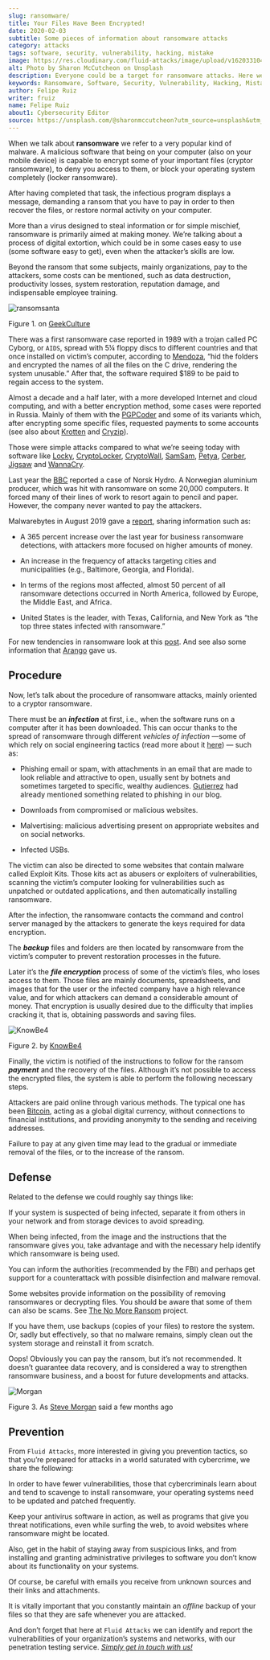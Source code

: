 ```yaml
---
slug: ransomware/
title: Your Files Have Been Encrypted!
date: 2020-02-03
subtitle: Some pieces of information about ransomware attacks
category: attacks
tags: software, security, vulnerability, hacking, mistake
image: https://res.cloudinary.com/fluid-attacks/image/upload/v1620331045/blog/ransomware/cover_c0iozv.webp
alt: Photo by Sharon McCutcheon on Unsplash
description: Everyone could be a target for ransomware attacks. Here we give an introduction to this topic and tips that could help you prevent being a victim.
keywords: Ransomware, Software, Security, Vulnerability, Hacking, Mistake, Information, Ethical Hacking, Pentesting
author: Felipe Ruiz
writer: fruiz
name: Felipe Ruiz
about1: Cybersecurity Editor
source: https://unsplash.com/@sharonmccutcheon?utm_source=unsplash&utm_medium=referral&utm_content=creditCopyText
---
```


When we talk about **ransomware** we refer to a very popular kind of
malware. A malicious software that being on your computer (also on your
mobile device) is capable to encrypt some of your important files
(cryptor ransomware), to deny you access to them, or block your
operating system completely (locker ransomware).

After having completed that task, the infectious program displays a
message, demanding a ransom that you have to pay in order to then
recover the files, or restore normal activity on your computer.

More than a virus designed to steal information or for simple mischief,
ransomware is primarily aimed at making money. We’re talking about a
process of digital extortion, which could be in some cases easy to use
(some software easy to get), even when the attacker’s skills are low.

Beyond the ransom that some subjects, mainly organizations, pay to the
attackers, some costs can be mentioned, such as data destruction,
productivity losses, system restoration, reputation damage, and
indispensable employee training.

<div class="imgblock">

![ransomsanta](https://res.cloudinary.com/fluid-attacks/image/upload/v1620331045/blog/ransomware/ransomsanta_yh6m9p.webp)

<div class="title">

Figure 1. on [GeekCulture](https://www.geekculture.com/joyoftech/joyarchives/2668.html)

</div>

</div>

There was a first ransomware case reported in 1989 with a trojan called
PC Cyborg, or `AIDS`, spread with 5¼ floppy discs to different countries
and that once installed on victim’s computer, according to
[Mendoza](https://www.welivesecurity.com/2015/09/18/evolution-ransomware-pc-cyborg-service-sale/),
“hid the folders and encrypted the names of all the files on the C
drive, rendering the system unusable.” After that, the software required
$189 to be paid to regain access to the system.

Almost a decade and a half later, with a more developed Internet and
cloud computing, and with a better encryption method, some cases were
reported in Russia. Mainly of them with the
[PGPCoder](https://en.wikipedia.org/wiki/PGPCoder) and some of its
variants which, after encrypting some specific files, requested payments
to some accounts (see also about
[Krotten](https://securelist.com/your-money-or-your-system-registry/30084/)
and [Cryzip](https://www.secureworks.com/research/cryzip)).

Those were simple attacks compared to what we’re seeing today with
software like
[Locky](https://www.trendmicro.com/vinfo/us/threat-encyclopedia/malware/ransom_locky.a),
[CryptoLocker](https://www.trendmicro.com/vinfo/us/threat-encyclopedia/malware/TROJ_CRILOCK.AE/),
[CryptoWall](https://www.trendmicro.com/vinfo/us/threat-encyclopedia/malware/TROJ_CRYPWALL.D/),
[SamSam](https://www.trendmicro.com/vinfo/us/threat-encyclopedia/malware/ransom_crypsam.b),
[Petya](https://www.trendmicro.com/vinfo/us/threat-encyclopedia/malware/ransom_petya.d),
[Cerber](https://www.trendmicro.com/vinfo/us/threat-encyclopedia/malware/ransom_cerber.a),
[Jigsaw](https://www.trendmicro.com/vinfo/us/threat-encyclopedia/malware/ransom_jigsaw.i)
and
[WannaCry](https://www.trendmicro.com/vinfo/us/threat-encyclopedia/malware/Ransom_WCRY.SM/).

Last year the [BBC](https://www.bbc.com/news/business-48661152) reported
a case of Norsk Hydro. A Norwegian aluminium producer, which was hit
with ransomware on some 20,000 computers. It forced many of their lines
of work to resort again to pencil and paper. However, the company never
wanted to pay the attackers.

Malwarebytes in August 2019 gave a
[report](https://resources.malwarebytes.com/files/2019/08/CTNT-2019-Ransomware_August_FINAL.pdf),
sharing information such as:

- A 365 percent increase over the last year for business ransomware
  detections, with attackers more focused on higher amounts of money.

- An increase in the frequency of attacks targeting cities and
  municipalities (e.g., Baltimore, Georgia, and Florida).

- In terms of the regions most affected, almost 50 percent of all
  ransomware detections occurred in North America, followed by Europe,
  the Middle East, and Africa.

- United States is the leader, with Texas, California, and New York as
  “the top three states infected with ransomware.”

For new tendencies in ransomware look at this
[post](http://techgenix.com/ransomware-threats-next-level/). And see
also some information that [Arango](../cost-cybercrime-i/) gave us.

## Procedure

Now, let’s talk about the procedure of ransomware attacks, mainly
oriented to a cryptor ransomware.

There must be an ***infection*** at first, i.e., when the software runs
on a computer after it has been downloaded. This can occur thanks to the
spread of ransomware through different *vehicles of infection* —some of
which rely on social engineering tactics (read more about it
[here](https://www.csoonline.com/article/2124681/what-is-social-engineering.html))
— such as:

- Phishing email or spam, with attachments in an email that are made
  to look reliable and attractive to open, usually sent by botnets and
  sometimes targeted to specific, wealthy audiences.
  [Gutierrez](../attacking-weakest-link/) had already mentioned
  something related to phishing in our blog.

- Downloads from compromised or malicious websites.

- Malvertising: malicious advertising present on appropriate websites
  and on social networks.

- Infected USBs.

The victim can also be directed to some websites that contain malware
called Exploit Kits. Those kits act as abusers or exploiters of
vulnerabilities, scanning the victim’s computer looking for
vulnerabilities such as unpatched or outdated applications, and then
automatically installing ransomware.

After the infection, the ransomware contacts the command and control
server managed by the attackers to generate the keys required for data
encryption.

The ***backup*** files and folders are then located by ransomware from
the victim’s computer to prevent restoration processes in the future.

Later it’s the ***file encryption*** process of some of the victim’s
files, who loses access to them. Those files are mainly documents,
spreadsheets, and images that for the user or the infected company have
a high relevance value, and for which attackers can demand a
considerable amount of money. That encryption is usually desired due to
the difficulty that implies cracking it, that is, obtaining passwords
and saving files.

<div class="imgblock">

![KnowBe4](https://res.cloudinary.com/fluid-attacks/image/upload/v1620331044/blog/ransomware/cita001_h8wrud.webp)

<div class="title">

Figure 2. by [KnowBe4](http://cdn2.hubspot.net/hubfs/241394/Ransomware-Hostage-Rescue-Manual.pdf)

</div>

</div>

Finally, the victim is notified of the instructions to follow for the
ransom ***payment*** and the recovery of the files. Although it’s not
possible to access the encrypted files, the system is able to perform
the following necessary steps.

Attackers are paid online through various methods. The typical one has
been [Bitcoin](https://bitcoin.org/en/), acting as a global digital
currency, without connections to financial institutions, and providing
anonymity to the sending and receiving addresses.

Failure to pay at any given time may lead to the gradual or immediate
removal of the files, or to the increase of the ransom.

## Defense

Related to the defense we could roughly say things like:

If your system is suspected of being infected, separate it from others
in your network and from storage devices to avoid spreading.

When being infected, from the image and the instructions that the
ransomware gives you, take advantage and with the necessary help
identify which ransomware is being used.

You can inform the authorities (recommended by the FBI) and perhaps get
support for a counterattack with possible disinfection and malware
removal.

Some websites provide information on the possibility of removing
ransomwares or decrypting files. You should be aware that some of them
can also be scams. See [The No More
Ransom](https://www.nomoreransom.org/) project.

If you have them, use backups (copies of your files) to restore the
system. Or, sadly but effectively, so that no malware remains, simply
clean out the system storage and reinstall it from scratch.

Oops\! Obviously you can pay the ransom, but it’s not recommended. It
doesn’t guarantee data recovery, and is considered a way to strengthen
ransomware business, and a boost for future developments and attacks.

<div class="imgblock">

![Morgan](https://res.cloudinary.com/fluid-attacks/image/upload/v1620331045/blog/ransomware/cita002_gdrdjd.webp)

<div class="title">

Figure 3. As [Steve
Morgan](https://cybersecurityventures.com/global-ransomware-damage-costs-predicted-to-reach-20-billion-usd-by-2021/)
said a few months ago

</div>

</div>

## Prevention

From `Fluid Attacks`, more interested in giving you prevention tactics,
so that you’re prepared for attacks in a world saturated with
cybercrime, we share the following:

In order to have fewer vulnerabilities, those that cybercriminals learn
about and tend to scavenge to install ransomware, your operating systems
need to be updated and patched frequently.

Keep your antivirus software in action, as well as programs that give
you threat notifications, even while surfing the web, to avoid websites
where ransomware might be located.

Also, get in the habit of staying away from suspicious links, and from
installing and granting administrative privileges to software you don’t
know about its functionality on your systems.

Of course, be careful with emails you receive from unknown sources and
their links and attachments.

It is vitally important that you constantly maintain an *offline* backup
of your files so that they are safe whenever you are attacked.

And don’t forget that here at `Fluid Attacks` we can identify and report
the vulnerabilities of your organization’s systems and networks, with
our penetration testing service. *[Simply get in touch with
us\!](../../contact-us/)*
